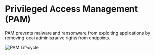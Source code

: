 [title]: # (Privileged Access Management)
[tags]: # (PAM, Lifecycle)
[priority]: # (5)
# Privileged Access Management (PAM)

PAM prevents malware and ransomware from exploiting applications by removing local administrative rights from endpoints.

![PAM Lifecycle](/images/pam_lc.png)

<!-- 
<img src="/api/docren/media/privman/0.1.1-dgran?path=../pm/images/pam_lc.png&amp;referrerPath=pm/pam.md" title="null" alt="PAM Lifecycle">
---.